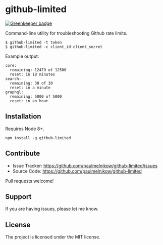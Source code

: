 github-limited
==============

[![Greenkeeper badge](https://badges.greenkeeper.io/paulmelnikow/github-limited.svg)](https://greenkeeper.io/)

Command-line utility for troubleshooting Github rate limits.

```console
$ github-limited -t token
$ github-limited -c client_id client_secret
```

Example output:

```console
core:
  remaining: 12479 of 12500
  reset: in 18 minutes
search:
  remaining: 30 of 30
  reset: in a minute
graphql:
  remaining: 5000 of 5000
  reset: in an hour
```

Installation
------------

Requires Node 8+.

```
npm install -g github-limited
```


Contribute
----------

- Issue Tracker: https://github.com/paulmelnikow/github-limited/issues
- Source Code: https://github.com/paulmelnikow/github-limited

Pull requests welcome!


Support
-------

If you are having issues, please let me know.


License
-------

The project is licensed under the MIT license.
